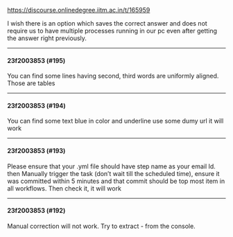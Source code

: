 https://discourse.onlinedegree.iitm.ac.in/t/165959

I wish there is an option which saves the correct answer and does not require us to have multiple processes running in our pc even after getting the answer right previously.</p><hr>

<h4>23f2003853 (#195)</h4>
<p>You can find some lines having second, third words are uniformly aligned. Those are tables</p><hr>

<h4>23f2003853 (#194)</h4>
<p>You can find some text blue in color and underline use some dumy url it will work</p><hr>

<h4>23f2003853 (#193)</h4>
<p>Please ensure that your .yml file should have step name as your email Id. then Manually trigger the task (don’t wait till the scheduled time), ensure it was committed within 5 minutes and that commit should be top most item in all workflows. Then check it, it will work</p><hr>

<h4>23f2003853 (#192)</h4>
<p>Manual correction will not work. Try to extract - from the console.